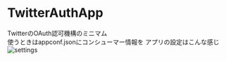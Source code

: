 # TwitterAuthApp
TwitterのOAuth認可機構のミニマム<br>
使うときはappconf.jsonにコンシューマー情報を
アプリの設定はこんな感じ
![settings](https://raw.githubusercontent.com/hungcat/TwitterAuthApp/master/setting.png)
